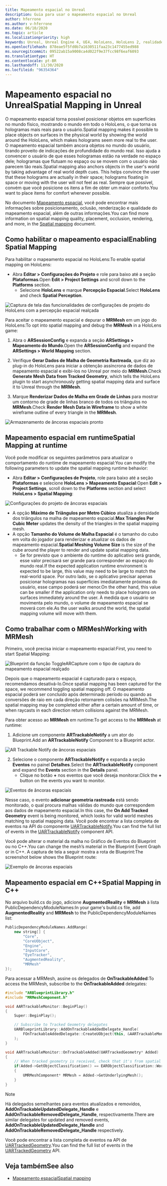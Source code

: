 ```yaml
---
title: Mapeamento espacial no Unreal
description: Guia para usar o mapeamento espacial no Unreal
author: hferrone
ms.author: v-hferrone
ms.date: 06/10/2020
ms.topic: article
ms.localizationpriority: high
keywords: Unreal, Unreal Engine 4, UE4, HoloLens, HoloLens 2, realidade misturada, desenvolvimento, recursos, documentação, guias, hologramas, mapeamento espacial, headset de realidade misturada, headset do windows mixed reality, headset de realidade virtual
ms.openlocfilehash: 878eae5f5fd0b7a1630511faa23c1477455ed988
ms.sourcegitcommit: 09522ab15a9008ca4d022f9e37fcc98f6eaf6093
ms.translationtype: HT
ms.contentlocale: pt-BR
ms.lasthandoff: 11/30/2020
ms.locfileid: "96354364"
---
```

# <a name="spatial-mapping-in-unreal"></a><span data-ttu-id="816a0-104">Mapeamento espacial no Unreal</span><span class="sxs-lookup"><span data-stu-id="816a0-104">Spatial Mapping in Unreal</span></span>

<span data-ttu-id="816a0-105">O mapeamento espacial torna possível posicionar objetos em superfícies no mundo físico, mostrando o mundo em todo o HoloLens, o que torna os hologramas mais reais para o usuário.</span><span class="sxs-lookup"><span data-stu-id="816a0-105">Spatial mapping makes it possible to place objects on surfaces in the physical world by showing the world around the HoloLens, which makes holograms seem more real to the user.</span></span> <span data-ttu-id="816a0-106">O mapeamento espacial também ancora objetos no mundo do usuário, tirando proveito de indicações de profundidade do mundo real. Isso ajuda a convencer o usuário de que esses hologramas estão na verdade no espaço dele; hologramas que flutuam no espaço ou se movem com o usuário não parecem tão reais.</span><span class="sxs-lookup"><span data-stu-id="816a0-106">Spatial mapping also anchors objects in the user's world by taking advantage of real world depth cues. This helps convince the user that these holograms are actually in their space; holograms floating in space or moving with the user will not feel as real.</span></span> <span data-ttu-id="816a0-107">Sempre que possível, convém que você posicione os itens a fim de obter um maior conforto.</span><span class="sxs-lookup"><span data-stu-id="816a0-107">You want to place items for comfort whenever possible.</span></span>

<span data-ttu-id="816a0-108">No documento [Mapeamento espacial](../../design/spatial-mapping.md), você pode encontrar mais informações sobre posicionamento, oclusão, renderização e qualidade do mapeamento espacial, além de outras informações.</span><span class="sxs-lookup"><span data-stu-id="816a0-108">You can find more information on spatial mapping quality, placement, occlusion, rendering, and more, in the [Spatial mapping](../../design/spatial-mapping.md) document.</span></span>

## <a name="enabling-spatial-mapping"></a><span data-ttu-id="816a0-109">Como habilitar o mapeamento espacial</span><span class="sxs-lookup"><span data-stu-id="816a0-109">Enabling Spatial Mapping</span></span>

<span data-ttu-id="816a0-110">Para habilitar o mapeamento espacial no HoloLens:</span><span class="sxs-lookup"><span data-stu-id="816a0-110">To enable spatial mapping on HoloLens:</span></span>
- <span data-ttu-id="816a0-111">Abra **Editar > Configurações do Projeto** e role para baixo até a seção **Plataformas**.</span><span class="sxs-lookup"><span data-stu-id="816a0-111">Open **Edit > Project Settings** and scroll down to the **Platforms** section.</span></span>    
    + <span data-ttu-id="816a0-112">Selecione **HoloLens** e marque **Percepção Espacial**.</span><span class="sxs-lookup"><span data-stu-id="816a0-112">Select **HoloLens** and check **Spatial Perception**.</span></span>

![Captura de tela das funcionalidades de configurações de projeto do HoloLens com a percepção espacial realçada](images/unreal-spatial-mapping-img-01.png)

<span data-ttu-id="816a0-114">Para aceitar o mapeamento espacial e depurar o **MRMesh** em um jogo do HoloLens:</span><span class="sxs-lookup"><span data-stu-id="816a0-114">To opt into spatial mapping and debug the **MRMesh** in a HoloLens game:</span></span>
1. <span data-ttu-id="816a0-115">Abra o **ARSessionConfig** e expanda a seção **ARSettings > Mapeamento do Mundo**.</span><span class="sxs-lookup"><span data-stu-id="816a0-115">Open the **ARSessionConfig** and expand the **ARSettings > World Mapping** section.</span></span> 

2. <span data-ttu-id="816a0-116">Verifique **Gerar Dados de Malha de Geometria Rastreada**, que diz ao plug-in do HoloLens para iniciar a obtenção assíncrona de dados de mapeamento espacial e exibi-los no Unreal por meio do **MRMesh**.</span><span class="sxs-lookup"><span data-stu-id="816a0-116">Check **Generate Mesh Data from Tracked Geometry**, which tells the HoloLens plugin to start asynchronously getting spatial mapping data and surface it to Unreal through the **MRMesh**.</span></span> 
3. <span data-ttu-id="816a0-117">Marque **Renderizar Dados de Malha em Grade de Linhas** para mostrar um contorno de grade de linhas branco de todos os triângulos no **MRMesh**.</span><span class="sxs-lookup"><span data-stu-id="816a0-117">Check **Render Mesh Data in Wireframe** to show a white wireframe outline of every triangle in the **MRMesh**.</span></span> 

![Armazenamento de âncoras espaciais pronto](images/unreal-spatialmapping-arsettings.PNG)


## <a name="spatial-mapping-at-runtime"></a><span data-ttu-id="816a0-119">Mapeamento espacial em runtime</span><span class="sxs-lookup"><span data-stu-id="816a0-119">Spatial Mapping at runtime</span></span>
<span data-ttu-id="816a0-120">Você pode modificar os seguintes parâmetros para atualizar o comportamento do runtime de mapeamento espacial:</span><span class="sxs-lookup"><span data-stu-id="816a0-120">You can modify the following parameters to update the spatial mapping runtime behavior:</span></span>

- <span data-ttu-id="816a0-121">Abra **Editar > Configurações de Projeto**, role para baixo até a seção **Plataformas** e selecione **HoloLens > Mapeamento Espacial**:</span><span class="sxs-lookup"><span data-stu-id="816a0-121">Open **Edit > Project Settings**, scroll down to the **Platforms** section and select **HoloLens > Spatial Mapping**:</span></span> 

![Configurações do projeto de âncoras espaciais](images/unreal-spatialmapping-projectsettings.PNG)

- <span data-ttu-id="816a0-123">A opção **Máximo de Triângulos por Metro Cúbico** atualiza a densidade dos triângulos na malha de mapeamento espacial.</span><span class="sxs-lookup"><span data-stu-id="816a0-123">**Max Triangles Per Cubic Meter** updates the density of the triangles in the spatial mapping mesh.</span></span>  
- <span data-ttu-id="816a0-124">A opção **Tamanho do Volume de Malha Espacial** é o tamanho do cubo em volta do jogador para renderizar e atualizar os dados de mapeamento espacial.</span><span class="sxs-lookup"><span data-stu-id="816a0-124">**Spatial Meshing Volume Size** is the size of the cube around the player to render and update spatial mapping data.</span></span>  
    + <span data-ttu-id="816a0-125">Se for previsto que o ambiente do runtime do aplicativo será grande, esse valor precisará ser grande para corresponder ao espaço do mundo real.</span><span class="sxs-lookup"><span data-stu-id="816a0-125">If the expected application runtime environment is expected to be large, this value may need to be large to match the real-world space.</span></span>  <span data-ttu-id="816a0-126">Por outro lado, se o aplicativo precisar apenas posicionar hologramas nas superfícies imediatamente próximas do usuário, esse campo poderá ser menor.</span><span class="sxs-lookup"><span data-stu-id="816a0-126">On the other hand, this value can be smaller if the application only needs to place holograms on surfaces immediately around the user.</span></span> <span data-ttu-id="816a0-127">À medida que o usuário se movimenta pelo mundo, o volume de mapeamento espacial se moverá com ele.</span><span class="sxs-lookup"><span data-stu-id="816a0-127">As the user walks around the world, the spatial mapping volume will move with them.</span></span> 

## <a name="working-with-mrmesh"></a><span data-ttu-id="816a0-128">Como trabalhar com o MRMesh</span><span class="sxs-lookup"><span data-stu-id="816a0-128">Working with MRMesh</span></span>

<span data-ttu-id="816a0-129">Primeiro, você precisa iniciar o mapeamento espacial:</span><span class="sxs-lookup"><span data-stu-id="816a0-129">First, you need to start Spatial Mapping:</span></span>

![Blueprint da função ToggleARCapture com o tipo de captura do mapeamento espacial realçado](images/unreal-spatial-mapping-img-02.png)

<span data-ttu-id="816a0-131">Depois que o mapeamento espacial é capturado para o espaço, recomendamos desativá-lo.</span><span class="sxs-lookup"><span data-stu-id="816a0-131">Once spatial mapping has been captured for the space, we recommend toggling spatial mapping off.</span></span>  <span data-ttu-id="816a0-132">O mapeamento espacial poderá ser concluído após determinado período ou quando as conversões de raio em cada direção retornarem colisões na MRMesh.</span><span class="sxs-lookup"><span data-stu-id="816a0-132">The spatial mapping may be completed either after a certain amount of time, or when raycasts in each direction return collisions against the MRMesh.</span></span>

<span data-ttu-id="816a0-133">Para obter acesso ao **MRMesh** em runtime:</span><span class="sxs-lookup"><span data-stu-id="816a0-133">To get access to the **MRMesh** at runtime:</span></span>
1. <span data-ttu-id="816a0-134">Adicione um componente **ARTrackableNotify** a um ator do Blueprint.</span><span class="sxs-lookup"><span data-stu-id="816a0-134">Add an **ARTrackableNotify** Component to a Blueprint actor.</span></span> 

![AR Trackable Notify de âncoras espaciais](images/unreal-spatialmapping-artrackablenotify.PNG)

2. <span data-ttu-id="816a0-136">Selecione o componente **ARTrackableNotify** e expanda a seção **Eventos** no painel **Detalhes**.</span><span class="sxs-lookup"><span data-stu-id="816a0-136">Select the **ARTrackableNotify** component and expand the **Events** section in the **Details** panel.</span></span> 
    - <span data-ttu-id="816a0-137">Clique no botão **+** nos eventos que você deseja monitorar.</span><span class="sxs-lookup"><span data-stu-id="816a0-137">Click the **+** button on the events you want to monitor.</span></span> 

![Eventos de âncoras espaciais](images/unreal-spatialmapping-events.PNG)

<span data-ttu-id="816a0-139">Nesse caso, o evento **adicionar geometria rastreada** está sendo monitorado, o qual procura malhas válidas do mundo que correspondem aos dados de mapeamento espacial.</span><span class="sxs-lookup"><span data-stu-id="816a0-139">In this case, the **On Add Tracked Geometry** event is being monitored, which looks for valid world meshes matching to spatial mapping data.</span></span> <span data-ttu-id="816a0-140">Você pode encontrar a lista completa de eventos na API do componente [UARTrackableNotify](https://docs.unrealengine.com/API/Runtime/AugmentedReality/UARTrackableNotifyComponent/index.html).</span><span class="sxs-lookup"><span data-stu-id="816a0-140">You can find the full list of events in the [UARTrackableNotify](https://docs.unrealengine.com/API/Runtime/AugmentedReality/UARTrackableNotifyComponent/index.html) component API.</span></span> 

<span data-ttu-id="816a0-141">Você pode alterar o material da malha no Gráfico de Eventos do Blueprint ou no C++.</span><span class="sxs-lookup"><span data-stu-id="816a0-141">You can change the mesh’s material in the Blueprint Event Graph or in C++.</span></span> <span data-ttu-id="816a0-142">A captura de tela a seguir mostra a rota de Blueprint:</span><span class="sxs-lookup"><span data-stu-id="816a0-142">The screenshot below shows the Blueprint route:</span></span> 

![Exemplo de âncoras espaciais](images/unreal-spatialmapping-example.PNG)

## <a name="spatial-mapping-in-c"></a><span data-ttu-id="816a0-144">Mapeamento espacial em C++</span><span class="sxs-lookup"><span data-stu-id="816a0-144">Spatial Mapping in C++</span></span>

<span data-ttu-id="816a0-145">No arquivo build.cs do jogo, adicione **AugmentedReality** e **MRMesh** à lista PublicDependencyModuleNames:</span><span class="sxs-lookup"><span data-stu-id="816a0-145">In your game's build.cs file, add **AugmentedReality** and **MRMesh** to the PublicDependencyModuleNames list:</span></span>

```cpp
PublicDependencyModuleNames.AddRange(
    new string[] {
        "Core",
        "CoreUObject",
        "Engine",
        "InputCore",    
        "EyeTracker",
        "AugmentedReality",
        "MRMesh"
});
```

<span data-ttu-id="816a0-146">Para acessar a MRMesh, assine os delegados de **OnTrackableAdded**:</span><span class="sxs-lookup"><span data-stu-id="816a0-146">To access the MRMesh, subscribe to the **OnTrackableAdded** delegates:</span></span>

```cpp
#include "ARBlueprintLibrary.h"
#include "MRMeshComponent.h"

void AARTrackableMonitor::BeginPlay()
{
    Super::BeginPlay();

    // Subscribe to Tracked Geometry delegates
    UARBlueprintLibrary::AddOnTrackableAddedDelegate_Handle(
        FOnTrackableAddedDelegate::CreateUObject(this, &AARTrackableMonitor::OnTrackableAdded)
    );
}

void AARTrackableMonitor::OnTrackableAdded(UARTrackedGeometry* Added)
{
    // When tracked geometry is received, check that it's from spatial mapping
    if(Added->GetObjectClassification() == EARObjectClassification::World)
    {
        UMRMeshComponent* MRMesh = Added->GetUnderlyingMesh();
    }
}
```

> [!NOTE]
> <span data-ttu-id="816a0-147">Há delegados semelhantes para eventos atualizados e removidos, **AddOnTrackableUpdatedDelegate_Handle** e **AddOnTrackableRemovedDelegate_Handle**, respectivamente.</span><span class="sxs-lookup"><span data-stu-id="816a0-147">There are similar delegates for updated and removed events, **AddOnTrackableUpdatedDelegate_Handle** and **AddOnTrackableRemovedDelegate_Handle** respectively.</span></span>
>
> <span data-ttu-id="816a0-148">Você pode encontrar a lista completa de eventos na API de [UARTrackedGeometry](https://docs.unrealengine.com/API/Runtime/AugmentedReality/UARTrackedGeometry/index.html).</span><span class="sxs-lookup"><span data-stu-id="816a0-148">You can find the full list of events in the [UARTrackedGeometry](https://docs.unrealengine.com/API/Runtime/AugmentedReality/UARTrackedGeometry/index.html) API.</span></span>

## <a name="see-also"></a><span data-ttu-id="816a0-149">Veja também</span><span class="sxs-lookup"><span data-stu-id="816a0-149">See also</span></span>
* [<span data-ttu-id="816a0-150">Mapeamento espacial</span><span class="sxs-lookup"><span data-stu-id="816a0-150">Spatial mapping</span></span>](../../design/spatial-mapping.md)
